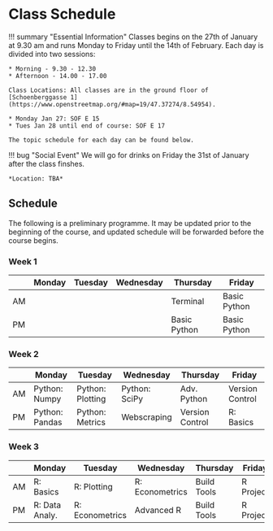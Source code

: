 # Class Schedule

!!! summary "Essential Information"
    Classes begins on the 27th of January at 9.30 am and runs Monday to Friday until the 14th of February.
    Each day is divided into two sessions:

    * Morning - 9.30 - 12.30
    * Afternoon - 14.00 - 17.00

    Class Locations: All classes are in the ground floor of [Schoenberggasse 1](https://www.openstreetmap.org/#map=19/47.37274/8.54954).

    * Monday Jan 27: SOF E 15
    * Tues Jan 28 until end of course: SOF E 17

    The topic schedule for each day can be found below.

!!! bug "Social Event"
    We will go for drinks on Friday the 31st of January after the class finshes.

    *Location: TBA*

## Schedule

The following is a preliminary programme.
It may be updated prior to the beginning of the course, and updated schedule will be forwarded before the course begins.

### Week 1

  |              |  Monday         |       Tuesday       |       Wednesday         |      Thursday      |     Friday     |
  | -----------  |-----------------| ------------------- | ------------------------|--------------------| ---------------|
  | AM           |                 |                     |                         |   Terminal         | Basic Python   |
  | PM           |                 |                     |                         | Basic Python       | Basic Python   |


### Week 2
  |              |  Monday         |       Tuesday       |       Wednesday         |      Thursday      |     Friday     |
  | -----------  |-----------------| ------------------- | ------------------------|--------------------| ---------------|
  | AM           |  Python: Numpy  | Python: Plotting    |  Python: SciPy          | Adv. Python        | Version Control |
  | PM           |  Python: Pandas | Python: Metrics     |    Webscraping          | Version Control    |  R: Basics     |

### Week 3
  |              |  Monday         |       Tuesday       |       Wednesday         |      Thursday      |     Friday     |
  | -----------  |-----------------| ------------------- | ------------------------|--------------------| ---------------|
  | AM           |     R: Basics   |   R: Plotting       |   R: Econometrics       |  Build Tools       |  R Project  |
  | PM           | R: Data Analy.  |   R: Econometrics   |   Advanced R            |  Build Tools       |  R Project  |
